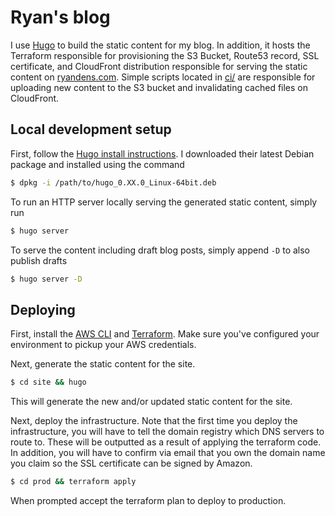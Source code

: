 # Ryan's blog
I use [Hugo](https://gohugo.io/) to build the static content for my blog. In addition, it hosts the Terraform responsible for provisioning the S3 Bucket, Route53 record, SSL certificate, and CloudFront distribution responsible for serving the static content on [ryandens.com](https://ryandens.com). Simple scripts located in [ci/](./ci/) are responsible for uploading new content to the S3 bucket and invalidating cached files on CloudFront. 

## Local development setup

First, follow the [Hugo install instructions](https://gohugo.io/getting-started/installing/). I downloaded their latest Debian package and installed using the command

```bash
$ dpkg -i /path/to/hugo_0.XX.0_Linux-64bit.deb
```

To run an HTTP server locally serving the generated static content, simply run
```bash
$ hugo server
```

To serve the content including draft blog posts, simply append `-D` to also publish drafts

```bash
$ hugo server -D
```


## Deploying 
First, install the [AWS CLI](https://docs.aws.amazon.com/cli/latest/userguide/cli-chap-install.html) and [Terraform](https://learn.hashicorp.com/terraform/getting-started/install.html).
Make sure you've configured your environment to pickup your AWS credentials. 

Next, generate the static content for the site.

```bash
$ cd site && hugo
```

This will generate the new and/or updated static content for the site. 

Next, deploy the infrastructure. Note that the first time you deploy the infrastructure, you will have to tell the domain registry which DNS servers to route to. These will be outputted as a result of applying the terraform code. In addition, you will have to confirm via email that you own the domain name you claim so the SSL certificate can be signed by Amazon.

```bash
$ cd prod && terraform apply
```

When prompted accept the terraform plan to deploy to production.
